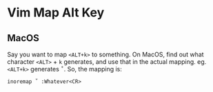 Vim Map Alt Key
===

MacOS
---

Say you want to map `<ALT+k>` to something. On MacOS, find out what character
`<ALT>` + `k` generates, and use that in the actual mapping. eg. `<ALT+k>`
generates `˚`. So, the mapping is:

```
inoremap ˚ :Whatever<CR>
```
